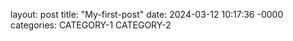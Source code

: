 layout: post
title: "My-first-post"
date: 2024-03-12 10:17:36 -0000
categories: CATEGORY-1 CATEGORY-2

